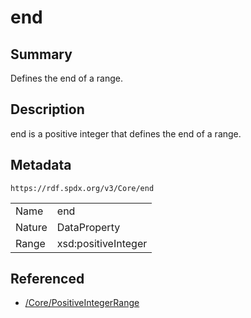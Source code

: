 <!-- Automatically generated by spec-parser v2.0.0 on 2024-01-26T22:18:46.241893+00:00 -->
<!-- SPDX-License-Identifier: Community-Spec-1.0 -->

# end

## Summary

Defines the end of a range.


## Description

end is a positive integer that defines the end of a range.


## Metadata

`https://rdf.spdx.org/v3/Core/end`


| | |
|---|---|
| Name | end |
| Nature | DataProperty |
| Range | xsd:positiveInteger |




## Referenced

- [/Core/PositiveIntegerRange](../../Core/Classes/PositiveIntegerRange.md)

